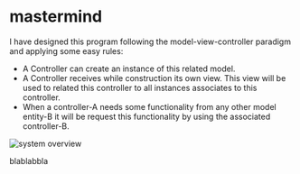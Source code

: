 # mastermind

I have designed this program following the model-view-controller paradigm and applying some easy rules:

* A Controller can create an instance of this related model.
* A Controller receives while construction its own view. This view will be used to related this controller to all
instances associates to this controller.
* When a controller-A needs some functionality from any other model entity-B it will be request this functionality 
by using the associated controller-B.


![system overview](http://www.plantuml.com/plantuml/proxy?cache=no&src=https://github.com/ciscoruiz/mastermind/blob/distributed/doc/arquitectura.puml)

blablabbla
